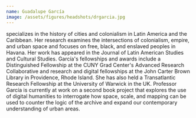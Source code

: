```yaml
---
name: Guadalupe García
image: /assets/figures/headshots/drgarcia.jpg
---
```

specializes in the history of cities and colonialism in Latin America and the Caribbean. Her research examines the intersections of colonialism, empire, and urban space and focuses on free, black, and enslaved peoples in Havana. Her work has appeared in the Journal of Latin American Studies and Cultural Studies. García's fellowships and awards include a Distinguished Fellowship at the CUNY Grad Center's Advanced Research Collaborative and research and digital fellowships at the John Carter Brown Library in Providence, Rhode Island. She has also held a Transatlantic Research Fellowship at the University of Warwick in the UK. Professor García is currently at work on a second book project that explores the use of digital humanities to interrogate how space, scale, and mapping can be used to counter the logic of the archive and expand our contemporary understanding of urban areas.